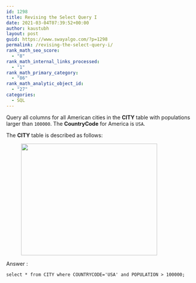 ```yaml
---
id: 1298
title: Revising the Select Query I
date: 2021-03-04T07:39:52+00:00
author: kaustubh
layout: post
guid: https://www.swayalgo.com/?p=1298
permalink: /revising-the-select-query-i/
rank_math_seo_score:
  - "8"
rank_math_internal_links_processed:
  - "1"
rank_math_primary_category:
  - "86"
rank_math_analytic_object_id:
  - "27"
categories:
  - SQL
---
```

Query all columns for all American cities in the&nbsp;**CITY**&nbsp;table with populations larger than&nbsp;`100000`. The&nbsp;**CountryCode**&nbsp;for America is&nbsp;`USA`.

The **CITY** table is described as follows:<figure class="wp-block-image size-large">

<img loading="lazy" width="365" height="300" src="http://blog.kaustubh.codes/imgs/wp-content/uploads/2021/03/1449729804-f21d187d0f-CITY.jpg" alt="" class="wp-image-1299" srcset="https://blog.kaustubh.codes/wp-content/uploads/2021/03/1449729804-f21d187d0f-CITY.jpg 365w, https://blog.kaustubh.codes/wp-content/uploads/2021/03/1449729804-f21d187d0f-CITY-300x247.jpg 300w" sizes="(max-width: 365px) 100vw, 365px" /> </figure> 



Answer :

<pre class="wp-block-code"><code>select * from CITY where COUNTRYCODE='USA' and POPULATION > 100000;</code></pre>